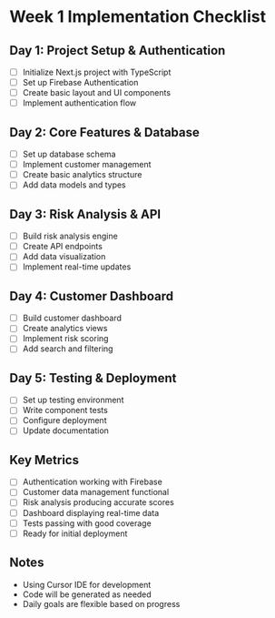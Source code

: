 # Week 1 Implementation Checklist

## Day 1: Project Setup & Authentication

- [ ] Initialize Next.js project with TypeScript
- [ ] Set up Firebase Authentication
- [ ] Create basic layout and UI components
- [ ] Implement authentication flow

## Day 2: Core Features & Database

- [ ] Set up database schema
- [ ] Implement customer management
- [ ] Create basic analytics structure
- [ ] Add data models and types

## Day 3: Risk Analysis & API

- [ ] Build risk analysis engine
- [ ] Create API endpoints
- [ ] Add data visualization
- [ ] Implement real-time updates

## Day 4: Customer Dashboard

- [ ] Build customer dashboard
- [ ] Create analytics views
- [ ] Implement risk scoring
- [ ] Add search and filtering

## Day 5: Testing & Deployment

- [ ] Set up testing environment
- [ ] Write component tests
- [ ] Configure deployment
- [ ] Update documentation

## Key Metrics

- [ ] Authentication working with Firebase
- [ ] Customer data management functional
- [ ] Risk analysis producing accurate scores
- [ ] Dashboard displaying real-time data
- [ ] Tests passing with good coverage
- [ ] Ready for initial deployment

## Notes

- Using Cursor IDE for development
- Code will be generated as needed
- Daily goals are flexible based on progress
